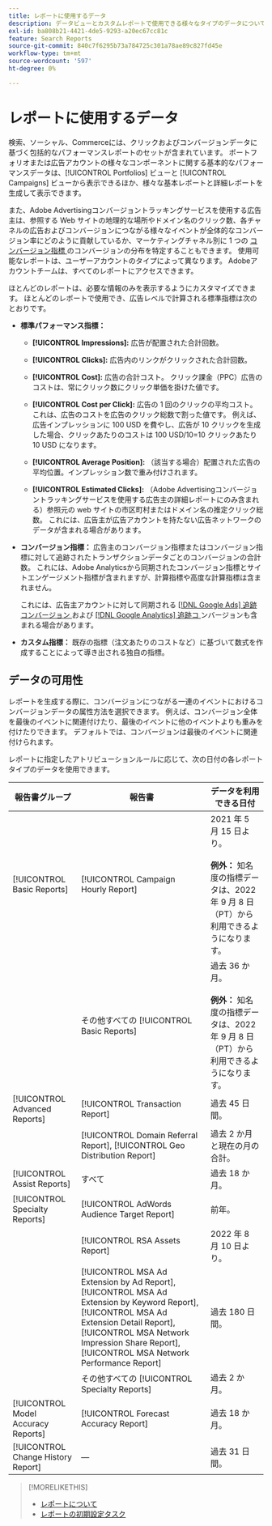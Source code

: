 ```yaml
---
title: レポートに使用するデータ
description: データビューとカスタムレポートで使用できる様々なタイプのデータについて説明します。
exl-id: ba808b21-4421-4de5-9293-a20ec67cc81c
feature: Search Reports
source-git-commit: 840c7f6295b73a784725c301a78ae89c827fd45e
workflow-type: tm+mt
source-wordcount: '597'
ht-degree: 0%

---
```


# レポートに使用するデータ

検索、ソーシャル、Commerceには、クリックおよびコンバージョンデータに基づく包括的なパフォーマンスレポートのセットが含まれています。 ポートフォリオまたは広告アカウントの様々なコンポーネントに関する基本的なパフォーマンスデータは、[!UICONTROL Portfolios] ビューと [!UICONTROL Campaigns] ビューから表示できるほか、様々な基本レポートと詳細レポートを生成して表示できます。

また、Adobe Advertisingコンバージョントラッキングサービスを使用する広告主は、参照する Web サイトの地理的な場所やドメイン名のクリック数、各チャネルの広告およびコンバージョンにつながる様々なイベントが全体的なコンバージョン率にどのように貢献しているか、マーケティングチャネル別に 1 つの [ コンバージョン指標 ](/help/search-social-commerce/admin/conversion-metrics/conversion-metric-about.md) のコンバージョンの分布を特定することもできます。 使用可能なレポートは、ユーザーアカウントのタイプによって異なります。 Adobeアカウントチームは、すべてのレポートにアクセスできます。

ほとんどのレポートは、必要な情報のみを表示するようにカスタマイズできます。 ほとんどのレポートで使用でき、広告レベルで計算される標準指標は次のとおりです。

* **標準パフォーマンス指標：**

   * **[!UICONTROL Impressions]:** 広告が配置された合計回数。

   * **[!UICONTROL Clicks]:** 広告内のリンクがクリックされた合計回数。

   * **[!UICONTROL Cost]:** 広告の合計コスト。 クリック課金（PPC）広告のコストは、常にクリック数にクリック単価を掛けた値です。

   * **[!UICONTROL Cost per Click]:** 広告の 1 回のクリックの平均コスト。これは、広告のコストを広告のクリック総数で割った値です。 例えば、広告インプレッションに 100 USD を費やし、広告が 10 クリックを生成した場合、クリックあたりのコストは 100 USD/10=10 クリックあたり 10 USD になります。

   * **[!UICONTROL Average Position]:** （該当する場合）配置された広告の平均位置。インプレッション数で重み付けされます。

   * **[!UICONTROL Estimated Clicks]:** （Adobe Advertisingコンバージョントラッキングサービスを使用する広告主の詳細レポートにのみ含まれる）参照元の web サイトの市区町村またはドメイン名の推定クリック総数。 これには、広告主が広告アカウントを持たない広告ネットワークのデータが含まれる場合があります。

* **コンバージョン指標：** 広告主のコンバージョン指標またはコンバージョン指標に対して追跡されたトランザクションデータごとのコンバージョンの合計数。 これには、Adobe Analyticsから同期されたコンバージョン指標とサイトエンゲージメント指標が含まれますが、計算指標や高度な計算指標は含まれません。

  これには、広告主アカウントに対して同期される [[!DNL Google Ads] 追跡コンバージョン ](/help/search-social-commerce/campaign-management/introduction/google-conversion-data.md) および [[!DNL Google Analytics] 追跡コ ](/help/search-social-commerce/admin/data-sources/data-source-about.md) ンバージョンも含まれる場合があります。

* **カスタム指標：** 既存の指標（注文あたりのコストなど）に基づいて数式を作成することによって導き出される独自の指標。

## データの可用性

レポートを生成する際に、コンバージョンにつながる一連のイベントにおけるコンバージョンデータの属性方法を選択できます。 例えば、コンバージョン全体を最後のイベントに関連付けたり、最後のイベントに他のイベントよりも重みを付けたりできます。 デフォルトでは、コンバージョンは最後のイベントに関連付けられます。

レポートに指定したアトリビューションルールに応じて、次の日付の各レポートタイプのデータを使用できます。

| 報告書グループ | 報告書 | データを利用できる日付 |
|---|---|---|
| [!UICONTROL Basic Reports] | [!UICONTROL Campaign Hourly Report] | 2021 年 5 月 15 日より。<br><br><b> 例外：</b> 知名度の指標データは、2022 年 9 月 8 日（PT）から利用できるようになります。 |
| | その他すべての [!UICONTROL Basic Reports] | 過去 36 か月。<br><br><b> 例外：</b> 知名度の指標データは、2022 年 9 月 8 日（PT）から利用できるようになります。 |
| [!UICONTROL Advanced Reports] | [!UICONTROL Transaction Report] | 過去 45 日間。 |
| | [!UICONTROL Domain Referral Report], [!UICONTROL Geo Distribution Report] | 過去 2 か月と現在の月の合計。 |
| [!UICONTROL Assist Reports] | すべて | 過去 18 か月。 |
| [!UICONTROL Specialty Reports] | [!UICONTROL AdWords Audience Target Report] | 前年。 |
| | [!UICONTROL RSA Assets Report] | 2022 年 8 月 10 日より。 |
| | [!UICONTROL MSA Ad Extension by Ad Report], [!UICONTROL MSA Ad Extension by Keyword Report], [!UICONTROL MSA Ad Extension Detail Report], [!UICONTROL MSA Network Impression Share Report], [!UICONTROL MSA Network Performance Report] | 過去 180 日間。 |
| | その他すべての [!UICONTROL Specialty Reports] | 過去 2 か月。 |
| [!UICONTROL Model Accuracy Reports] | [!UICONTROL Forecast Accuracy Report] | 過去 18 か月。 |
| [!UICONTROL Change History Report] | — | 過去 31 日間。 |

>[!MORELIKETHIS]
>
>* [ レポートについて ](report-about.md)
>* [ レポートの初期設定タスク ](initial-setup.md)
